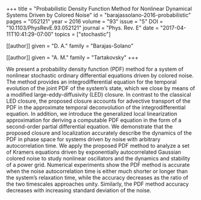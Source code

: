 +++
title   = "Probabilistic Density Function Method for Nonlinear Dynamical Systems Driven by Colored Noise"
id      = "barajassolano-2016-probabilistic"
pages   = "052121"
year    = 2016
volume  = "93"
issue   = "5"
DOI     = "10.1103/PhysRevE.93.052121"
journal = "Phys. Rev. E"
date    = "2017-04-11T10:41:29-07:00"
topics  = ["stochastic"]

[[author]]
	given = "D. A."
	family = "Barajas-Solano"

[[author]]
	given = "A. M."
	family = "Tartakovsky"
+++

We present a probability density function (PDF) method for a system of nonlinear stochastic ordinary differential equations driven by colored noise.  The method provides an integrodifferential equation for the temporal evolution of the joint PDF of the system’s state, which we close by means of a modified large-eddy-diffusivity (LED) closure.  In contrast to the classical LED closure, the proposed closure accounts for advective transport of the PDF in the approximate temporal deconvolution of the integrodifferential equation.  In addition, we introduce the generalized local linearization approximation for deriving a computable PDF equation in the form of a second-order partial differential equation.  We demonstrate that the proposed closure and localization accurately describe the dynamics of the PDF in phase space for systems driven by noise with arbitrary autocorrelation time.  We apply the proposed PDF method to analyze a set of Kramers equations driven by exponentially autocorrelated Gaussian colored noise to study nonlinear oscillators and the dynamics and stability of a power grid.  Numerical experiments show the PDF method is accurate when the noise autocorrelation time is either much shorter or longer than the system’s relaxation time, while the accuracy decreases as the ratio of the two timescales approaches unity.  Similarly, the PDF method accuracy decreases with increasing standard deviation of the noise.
